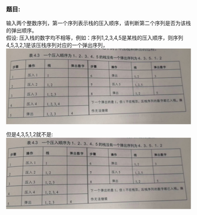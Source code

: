 ### 题目:<br>
输入两个整数序列，第一个序列表示栈的压入顺序，请判断第二个序列是否为该栈的弹出顺序。<br>
假设: 压入栈的数字均不相等，例如：序列1,2,3,4,5是某栈的压入顺序，则序列4,5,3,2,1是该压栈序列对应的一个弹出序列，<br>
![image](https://github.com/julianbb/Algorithm/blob/master/22_StackPushPopOrder/image/2.png) <br>

但是4,3,5,1,2就不是:<br>
![image](https://github.com/julianbb/Algorithm/blob/master/22_StackPushPopOrder/image/1.png) <br>

